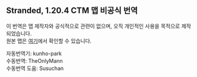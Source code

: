 ## Stranded, 1.20.4 CTM 맵 비공식 번역
이 번역은 맵 제작자와 공식적으로 관련이 없으며, 오직 개인적인 사용을 목적으로 제작되었습니다.  
원본 맵은 [여기](https://ctmrepository.com/index.php?action=viewMap&id=629)에서 확인할 수 있습니다.

자동번역기: kunho-park  
수동번역: TheOnlyMann  
수동번역 도움: Susuchan
